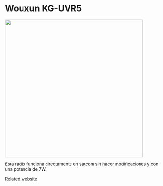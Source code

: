 # Wouxun KG-UVR5

<img height="450" src="/../_img/radios/uv7h.png" />

Esta radio funciona directamente en satcom sin hacer modificaciones y con una potencia de 7W.  

[Related website](https://www.wouxunshop.com/Dual-Band-Two-Way-Radio-KG-UV7H-p1481750.html)